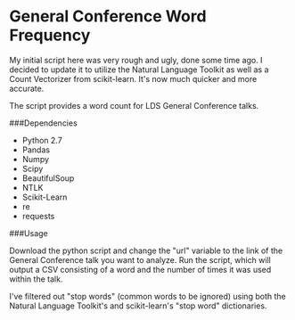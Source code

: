 # General Conference Word Frequency

My initial script here was very rough and ugly, done some time ago. I decided to update it to utilize the Natural Language Toolkit as well as a Count Vectorizer from scikit-learn. It's now much quicker and more accurate.

The script provides a word count for LDS General Conference talks.

###Dependencies

* Python 2.7
* Pandas
* Numpy
* Scipy
* BeautifulSoup
* NTLK
* Scikit-Learn
* re
* requests

###Usage

Download the python script and change the "url" variable to the link of the General Conference talk you want to analyze. Run the script, which will output a CSV consisting of a word and the number of times it was used within the talk.

I've filtered out "stop words" (common words to be ignored) using both the Natural Language Toolkit's and scikit-learn's "stop word" dictionaries.
